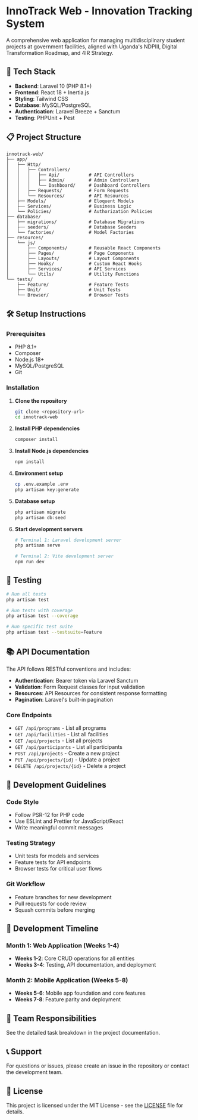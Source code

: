 # InnoTrack Web - Innovation Tracking System

A comprehensive web application for managing multidisciplinary student projects at government facilities, aligned with Uganda's NDPIII, Digital Transformation Roadmap, and 4IR Strategy.

## 🚀 Tech Stack

-   **Backend**: Laravel 10 (PHP 8.1+)
-   **Frontend**: React 18 + Inertia.js
-   **Styling**: Tailwind CSS
-   **Database**: MySQL/PostgreSQL
-   **Authentication**: Laravel Breeze + Sanctum
-   **Testing**: PHPUnit + Pest

## 📋 Project Structure

```
innotrack-web/
├── app/
│   ├── Http/
│   │   ├── Controllers/
│   │   │   ├── Api/           # API Controllers
│   │   │   ├── Admin/         # Admin Controllers
│   │   │   └── Dashboard/     # Dashboard Controllers
│   │   ├── Requests/          # Form Requests
│   │   └── Resources/         # API Resources
│   ├── Models/                # Eloquent Models
│   ├── Services/              # Business Logic
│   └── Policies/              # Authorization Policies
├── database/
│   ├── migrations/            # Database Migrations
│   ├── seeders/               # Database Seeders
│   └── factories/             # Model Factories
├── resources/
│   └── js/
│       ├── Components/        # Reusable React Components
│       ├── Pages/             # Page Components
│       ├── Layouts/           # Layout Components
│       ├── Hooks/             # Custom React Hooks
│       ├── Services/          # API Services
│       └── Utils/             # Utility Functions
└── tests/
    ├── Feature/               # Feature Tests
    ├── Unit/                  # Unit Tests
    └── Browser/               # Browser Tests
```

## 🛠️ Setup Instructions

### Prerequisites

-   PHP 8.1+
-   Composer
-   Node.js 18+
-   MySQL/PostgreSQL
-   Git

### Installation

1. **Clone the repository**

    ```bash
    git clone <repository-url>
    cd innotrack-web
    ```

2. **Install PHP dependencies**

    ```bash
    composer install
    ```

3. **Install Node.js dependencies**

    ```bash
    npm install
    ```

4. **Environment setup**

    ```bash
    cp .env.example .env
    php artisan key:generate
    ```

5. **Database setup**

    ```bash
    php artisan migrate
    php artisan db:seed
    ```

6. **Start development servers**

    ```bash
    # Terminal 1: Laravel development server
    php artisan serve

    # Terminal 2: Vite development server
    npm run dev
    ```

## 🧪 Testing

```bash
# Run all tests
php artisan test

# Run tests with coverage
php artisan test --coverage

# Run specific test suite
php artisan test --testsuite=Feature
```

## 📚 API Documentation

The API follows RESTful conventions and includes:

-   **Authentication**: Bearer token via Laravel Sanctum
-   **Validation**: Form Request classes for input validation
-   **Resources**: API Resources for consistent response formatting
-   **Pagination**: Laravel's built-in pagination

### Core Endpoints

-   `GET /api/programs` - List all programs
-   `GET /api/facilities` - List all facilities
-   `GET /api/projects` - List all projects
-   `GET /api/participants` - List all participants
-   `POST /api/projects` - Create a new project
-   `PUT /api/projects/{id}` - Update a project
-   `DELETE /api/projects/{id}` - Delete a project

## 🎯 Development Guidelines

### Code Style

-   Follow PSR-12 for PHP code
-   Use ESLint and Prettier for JavaScript/React
-   Write meaningful commit messages

### Testing Strategy

-   Unit tests for models and services
-   Feature tests for API endpoints
-   Browser tests for critical user flows

### Git Workflow

-   Feature branches for new development
-   Pull requests for code review
-   Squash commits before merging

## 📅 Development Timeline

### Month 1: Web Application (Weeks 1-4)

-   **Weeks 1-2**: Core CRUD operations for all entities
-   **Weeks 3-4**: Testing, API documentation, and deployment

### Month 2: Mobile Application (Weeks 5-8)

-   **Weeks 5-6**: Mobile app foundation and core features
-   **Weeks 7-8**: Feature parity and deployment

## 👥 Team Responsibilities

See the detailed task breakdown in the project documentation.

## 📞 Support

For questions or issues, please create an issue in the repository or contact the development team.

## 📄 License

This project is licensed under the MIT License - see the [LICENSE](LICENSE) file for details.
